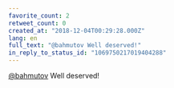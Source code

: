 ```yaml
---
favorite_count: 2
retweet_count: 0
created_at: "2018-12-04T00:29:28.000Z"
lang: en
full_text: "@bahmutov Well deserved!"
in_reply_to_status_id: "1069750217019404288"
---
```


[@bahmutov](https://twitter.com/bahmutov) Well deserved!
